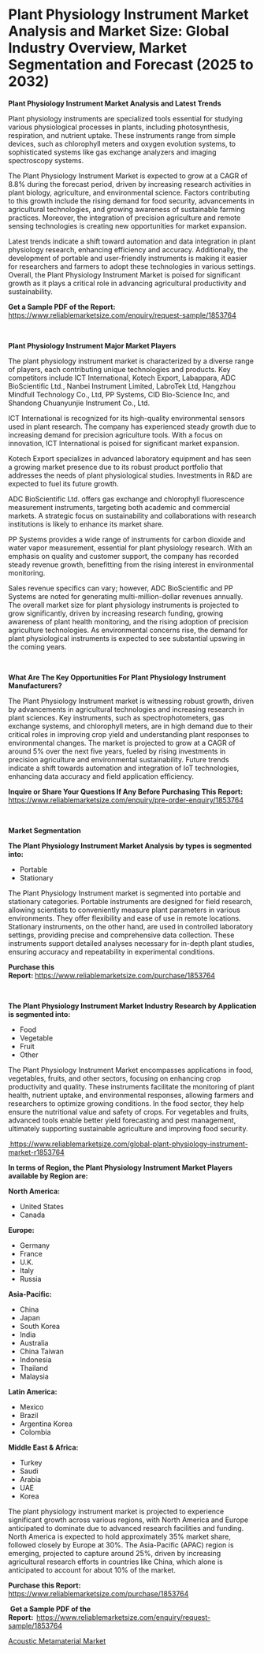 <p><h1>Plant Physiology Instrument Market Analysis and Market Size: Global Industry Overview, Market Segmentation and Forecast (2025 to 2032)</h1></p><p><strong>Plant Physiology Instrument Market Analysis and Latest Trends</strong></p>
<p><p>Plant physiology instruments are specialized tools essential for studying various physiological processes in plants, including photosynthesis, respiration, and nutrient uptake. These instruments range from simple devices, such as chlorophyll meters and oxygen evolution systems, to sophisticated systems like gas exchange analyzers and imaging spectroscopy systems. </p><p>The Plant Physiology Instrument Market is expected to grow at a CAGR of 8.8% during the forecast period, driven by increasing research activities in plant biology, agriculture, and environmental science. Factors contributing to this growth include the rising demand for food security, advancements in agricultural technologies, and growing awareness of sustainable farming practices. Moreover, the integration of precision agriculture and remote sensing technologies is creating new opportunities for market expansion. </p><p>Latest trends indicate a shift toward automation and data integration in plant physiology research, enhancing efficiency and accuracy. Additionally, the development of portable and user-friendly instruments is making it easier for researchers and farmers to adopt these technologies in various settings. Overall, the Plant Physiology Instrument Market is poised for significant growth as it plays a critical role in advancing agricultural productivity and sustainability.</p></p>
<p><strong>Get a Sample PDF of the Report:&nbsp;</strong> <a href="https://www.reliablemarketsize.com/enquiry/request-sample/1853764?utm_campaign=2626&utm_medium=2&utm_source=Github&utm_content=ia&utm_term=27032025&utm_id=plant-physiology-instrument">https://www.reliablemarketsize.com/enquiry/request-sample/1853764</a></p>
<p>&nbsp;</p>
<p><strong>Plant Physiology Instrument Major Market Players</strong></p>
<p><p>The plant physiology instrument market is characterized by a diverse range of players, each contributing unique technologies and products. Key competitors include ICT International, Kotech Export, Labappara, ADC BioScientific Ltd., Nanbei Instrument Limited, LabroTek Ltd, Hangzhou Mindfull Technology Co., Ltd, PP Systems, CID Bio-Science Inc, and Shandong Chuanyunjie Instrument Co., Ltd.</p><p>ICT International is recognized for its high-quality environmental sensors used in plant research. The company has experienced steady growth due to increasing demand for precision agriculture tools. With a focus on innovation, ICT International is poised for significant market expansion.</p><p>Kotech Export specializes in advanced laboratory equipment and has seen a growing market presence due to its robust product portfolio that addresses the needs of plant physiological studies. Investments in R&D are expected to fuel its future growth.</p><p>ADC BioScientific Ltd. offers gas exchange and chlorophyll fluorescence measurement instruments, targeting both academic and commercial markets. A strategic focus on sustainability and collaborations with research institutions is likely to enhance its market share.</p><p>PP Systems provides a wide range of instruments for carbon dioxide and water vapor measurement, essential for plant physiology research. With an emphasis on quality and customer support, the company has recorded steady revenue growth, benefitting from the rising interest in environmental monitoring.</p><p>Sales revenue specifics can vary; however, ADC BioScientific and PP Systems are noted for generating multi-million-dollar revenues annually. The overall market size for plant physiology instruments is projected to grow significantly, driven by increasing research funding, growing awareness of plant health monitoring, and the rising adoption of precision agriculture technologies. As environmental concerns rise, the demand for plant physiological instruments is expected to see substantial upswing in the coming years.</p></p>
<p>&nbsp;</p>
<p><strong>What Are The Key Opportunities For Plant Physiology Instrument Manufacturers?</strong></p>
<p><p>The Plant Physiology Instrument market is witnessing robust growth, driven by advancements in agricultural technologies and increasing research in plant sciences. Key instruments, such as spectrophotometers, gas exchange systems, and chlorophyll meters, are in high demand due to their critical roles in improving crop yield and understanding plant responses to environmental changes. The market is projected to grow at a CAGR of around 5% over the next five years, fueled by rising investments in precision agriculture and environmental sustainability. Future trends indicate a shift towards automation and integration of IoT technologies, enhancing data accuracy and field application efficiency.</p></p>
<p><strong>Inquire or Share Your Questions If Any Before Purchasing This Report:</strong> <a href="https://www.reliablemarketsize.com/enquiry/pre-order-enquiry/1853764?utm_campaign=2626&utm_medium=2&utm_source=Github&utm_content=ia&utm_term=27032025&utm_id=plant-physiology-instrument">https://www.reliablemarketsize.com/enquiry/pre-order-enquiry/1853764</a></p>
<p>&nbsp;</p>
<p><strong>Market Segmentation</strong></p>
<p><strong>The Plant Physiology Instrument Market Analysis by types is segmented into:</strong></p>
<p><ul><li>Portable</li><li>Stationary</li></ul></p>
<p><p>The Plant Physiology Instrument market is segmented into portable and stationary categories. Portable instruments are designed for field research, allowing scientists to conveniently measure plant parameters in various environments. They offer flexibility and ease of use in remote locations. Stationary instruments, on the other hand, are used in controlled laboratory settings, providing precise and comprehensive data collection. These instruments support detailed analyses necessary for in-depth plant studies, ensuring accuracy and repeatability in experimental conditions.</p></p>
<p><strong>Purchase this Report:&nbsp;</strong><a href="https://www.reliablemarketsize.com/purchase/1853764?utm_campaign=2626&utm_medium=2&utm_source=Github&utm_content=ia&utm_term=27032025&utm_id=plant-physiology-instrument">https://www.reliablemarketsize.com/purchase/1853764</a></p>
<p>&nbsp;</p>
<p><strong>The Plant Physiology Instrument Market Industry Research by Application is segmented into:</strong></p>
<p><ul><li>Food</li><li>Vegetable</li><li>Fruit</li><li>Other</li></ul></p>
<p><p>The Plant Physiology Instrument Market encompasses applications in food, vegetables, fruits, and other sectors, focusing on enhancing crop productivity and quality. These instruments facilitate the monitoring of plant health, nutrient uptake, and environmental responses, allowing farmers and researchers to optimize growing conditions. In the food sector, they help ensure the nutritional value and safety of crops. For vegetables and fruits, advanced tools enable better yield forecasting and pest management, ultimately supporting sustainable agriculture and improving food security.</p></p>
<p><a href="https://www.reliablemarketsize.com/global-plant-physiology-instrument-market-r1853764?utm_campaign=2626&utm_medium=2&utm_source=Github&utm_content=ia&utm_term=27032025&utm_id=plant-physiology-instrument">&nbsp;https://www.reliablemarketsize.com/global-plant-physiology-instrument-market-r1853764</a></p>
<p><strong>In terms of Region, the Plant Physiology Instrument Market Players available by Region are:</strong></p>
<p>
    <p> <strong> North America: </strong>
        <ul>
            <li>United States</li>
            <li>Canada</li>
        </ul>
        </p> 
    <p> <strong> Europe: </strong>
        <ul>
            <li>Germany</li>
            <li>France</li>
            <li>U.K.</li>
            <li>Italy</li>
            <li>Russia</li>
        </ul>
        </p> 
    <p> <strong> Asia-Pacific: </strong>
        <ul>
            <li>China</li>
            <li>Japan</li>
            <li>South Korea</li>
            <li>India</li>
            <li>Australia</li>
            <li>China Taiwan</li>
            <li>Indonesia</li>
            <li>Thailand</li>
            <li>Malaysia</li>
        </ul>
        </p> 
    <p> <strong> Latin America: </strong>
        <ul>
            <li>Mexico</li>
            <li>Brazil</li>
            <li>Argentina Korea</li>
            <li>Colombia</li>
        </ul>
        </p> 
    <p> <strong> Middle East & Africa: </strong>
        <ul>
            <li>Turkey</li>
            <li>Saudi</li>
            <li>Arabia</li>
            <li>UAE</li>
            <li>Korea</li>
        </ul>
    </p>
    </p>
<p><p>The plant physiology instrument market is projected to experience significant growth across various regions, with North America and Europe anticipated to dominate due to advanced research facilities and funding. North America is expected to hold approximately 35% market share, followed closely by Europe at 30%. The Asia-Pacific (APAC) region is emerging, projected to capture around 25%, driven by increasing agricultural research efforts in countries like China, which alone is anticipated to account for about 10% of the market.</p></p>
<p><strong>Purchase this Report: </strong><a href="https://www.reliablemarketsize.com/purchase/1853764?utm_campaign=2626&utm_medium=2&utm_source=Github&utm_content=ia&utm_term=27032025&utm_id=plant-physiology-instrument">https://www.reliablemarketsize.com/purchase/1853764</a></p>
<p>&nbsp;<strong>Get a Sample PDF of the Report:&nbsp;&nbsp;</strong><a href="https://www.reliablemarketsize.com/enquiry/request-sample/1853764?utm_campaign=2626&utm_medium=2&utm_source=Github&utm_content=ia&utm_term=27032025&utm_id=plant-physiology-instrument">https://www.reliablemarketsize.com/enquiry/request-sample/1853764</a></p>
<p><strong></strong></p>
<p><p><a href="https://github.com/ccreola81/Market-Research-Report-List-1/blob/main/acoustic-metamaterial-market.md?utm_campaign=2626&utm_medium=2&utm_source=Github&utm_content=ia&utm_term=27032025&utm_id=plant-physiology-instrument">Acoustic Metamaterial Market</a></p></p>